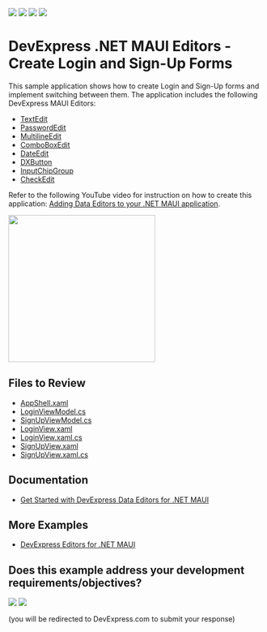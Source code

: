 <!-- default badges list -->
![](https://img.shields.io/endpoint?url=https://codecentral.devexpress.com/api/v1/VersionRange/546492296/24.1.3%2B)
[![](https://img.shields.io/badge/Open_in_DevExpress_Support_Center-FF7200?style=flat-square&logo=DevExpress&logoColor=white)](https://supportcenter.devexpress.com/ticket/details/T1119878)
[![](https://img.shields.io/badge/📖_How_to_use_DevExpress_Examples-e9f6fc?style=flat-square)](https://docs.devexpress.com/GeneralInformation/403183)
[![](https://img.shields.io/badge/💬_Leave_Feedback-feecdd?style=flat-square)](#does-this-example-address-your-development-requirementsobjectives)
<!-- default badges end -->
# DevExpress .NET MAUI Editors - Create Login and Sign-Up Forms

This sample application shows how to create Login and Sign-Up forms and implement switching between them. The application includes the following DevExpress MAUI Editors:

* [TextEdit](https://docs.devexpress.com/MAUI/DevExpress.Maui.Editors.TextEdit)
* [PasswordEdit](https://docs.devexpress.com/MAUI/DevExpress.Maui.Editors.PasswordEdit)
* [MultilineEdit](https://docs.devexpress.com/MAUI/DevExpress.Maui.Editors.MultilineEdit)
* [ComboBoxEdit](https://docs.devexpress.com/MAUI/DevExpress.Maui.Editors.ComboBoxEdit)
* [DateEdit](https://docs.devexpress.com/MAUI/DevExpress.Maui.Editors.DateEdit)
* [DXButton](https://docs.devexpress.com/MAUI/DevExpress.Maui.Core.DXButton)
* [InputChipGroup](https://docs.devexpress.com/MAUI/DevExpress.Maui.Editors.InputChipGroup)
* [CheckEdit](https://docs.devexpress.com/MAUI/DevExpress.Maui.Editors.CheckEdit)

Refer to the following YouTube video for instruction on how to create this application: [Adding Data Editors to your .NET MAUI application](https://www.youtube.com/watch?v=Njq2qCB3j6k&ab_channel=DevExpress).

<img src="https://user-images.githubusercontent.com/12169834/194336424-f1cd6b8c-403c-4030-b6d3-afb8baabad3b.png" width="290px"/>

<br/>

## Files to Review

<!-- default file list -->
- [AppShell.xaml](/CS/AppShell.xaml)
- [LoginViewModel.cs](CS/ViewModels/LoginViewModel.cs)
- [SignUpViewModel.cs](/CS/ViewModels/SignUpViewModel.cs)
- [LoginView.xaml](/CS/Views/LoginView.xaml)
- [LoginView.xaml.cs](/CS/Views/LoginView.xaml.cs)
- [SignUpView.xaml](/CS/Views/SignUpView.xaml)
- [SignUpView.xaml.cs](/CS/Views/SignUpView.xaml.cs)
<!-- default file list end -->

## Documentation

- [Get Started with DevExpress Data Editors for .NET MAUI](https://docs.devexpress.com/MAUI/403794/editors/get-started)

## More Examples

- [DevExpress Editors for .NET MAUI](https://github.com/DevExpress-Examples/maui-editors-get-started)
<!-- feedback -->
## Does this example address your development requirements/objectives?

[<img src="https://www.devexpress.com/support/examples/i/yes-button.svg"/>](https://www.devexpress.com/support/examples/survey.xml?utm_source=github&utm_campaign=maui-editors-access-form&~~~was_helpful=yes) [<img src="https://www.devexpress.com/support/examples/i/no-button.svg"/>](https://www.devexpress.com/support/examples/survey.xml?utm_source=github&utm_campaign=maui-editors-access-form&~~~was_helpful=no)

(you will be redirected to DevExpress.com to submit your response)
<!-- feedback end -->
